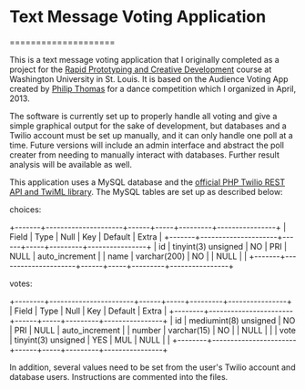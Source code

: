 # Text Message Voting Application

====================

This is a text message voting application that I originally completed as a project for the [Rapid Prototyping and Creative Development](http://classes.engineering.wustl.edu/cse330/index.php/CSE_330_Online_Textbook_-_Table_of_Contents)
course at Washington University in St. Louis. It is based on the Audience Voting App created by [Philip Thomas](http://philipithomas.com/voting-application/)
for a dance competition which I organized in April, 2013.

The software is currently set up to properly handle all voting and give a simple graphical output for the sake of development,
but databases and a Twilio account must be set up manually, and it can only handle one poll at a time. Future versions will include
an admin interface and abstract the poll creater from needing to manually interact with databases. Further result analysis
will be available as well.

This application uses a MySQL database and the [official PHP Twilio REST API and TwiML library](https://www.twilio.com/docs/libraries).
The MySQL tables are set up as described below:

choices:

+-------+---------------------+------+-----+---------+----------------+
| Field | Type                | Null | Key | Default | Extra          |
+-------+---------------------+------+-----+---------+----------------+
| id    | tinyint(3) unsigned | NO   | PRI | NULL    | auto_increment |
| name  | varchar(200)        | NO   |     | NULL    |                |
+-------+---------------------+------+-----+---------+----------------+

votes:

+--------+-----------------------+------+-----+---------+----------------+
| Field  | Type                  | Null | Key | Default | Extra          |
+--------+-----------------------+------+-----+---------+----------------+
| id     | mediumint(8) unsigned | NO   | PRI | NULL    | auto_increment |
| number | varchar(15)           | NO   |     | NULL    |                |
| vote   | tinyint(3) unsigned   | YES  | MUL | NULL    |                |
+--------+-----------------------+------+-----+---------+----------------+

In addition, several values need to be set from the user's Twilio account and database users. Instructions are commented into the files.
